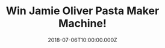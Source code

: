 ---
campaign-uuid: "c-166281c9-7d7c-43e4-ae7b-9501cfc0f460"
type: "Preview"
category: "Gift"
date: "2018-07-06T10:00:00.000Z"
end-date: "2018-08-06T23:59:00.000Z"
disable-form: false
is_promoted: false
has_entry_page: true
title: "Win Jamie Oliver Pasta Maker Machine!"
competition-description: "<p>Calling all pasta lovers, we have the perfect gift for\
  \ YOU! The pasta maker machine from one of the best chefs in the world Jamie Oliver!</p>\r\
  \n<p>If you want to get the taste of Italy in your own kitchen… click below to know\
  \ how!</p>"
hero-header: "Win Jamie Oliver Pasta Maker Machine!"
terms-confirmation: "N/A"
banner-img: "https://assets.expresslyapp.com/asset-6074c25f-b030-41d8-9f04-f32b53121311.jpg"
logo-left-href: "http://aaa.nme.com"
logo-left-image: "https://assets.expresslyapp.com/asset-a0fcfbf8-1074-4c85-bcf5-7d3bb9edc0b9.jpg"
logo-left-title: "nme aaa"
bg-image-hero: "https://assets.expresslyapp.com/asset-2b816b96-f9f4-4092-b6b2-6505a05bd65e.jpg"
bg-image-first: "https://assets.expresslyapp.com/asset-ee734826-a6ed-44d7-b5c0-b3777bf3b2d5.jpg"
section1-content: "<p>With the luxury pasta maker from Jamie Oliver you can quickly\
  \ and easily make various types of homemade pasta like spaghetti, tagliatelle or\
  \ lasagne.</p>\r\n<p>The Pasta Maker comes with table attachment to easily attach\
  \ the machine to your kitchen or table. With the practical crank handle, you can\
  \ easily control the process of Pasta making</p>\r\n<p>Get ready to create your\
  \ best pasta ever with the Pasta Maker Machine from Jamie Oliver! Enter the form\
  \ below and it could be yours!</p>\r\n<p>Good luck!</p>"
entry-title: "Win Jamie Oliver Pasta Maker Machine!"
entry-content: "Enter the draw to win Jamie Oliver Pasta Maker Machine and enjoy quick\
  \ and fresh pasta by completing the form below before 23:59 on 6th of August 2018."
has-winner: false
prize-description: "Jamie Oliver Pasta Maker Machine."
special-conditions: "Multiple entries are allowed up to one every day."
---